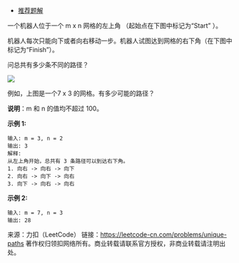 * [推荐题解](https://leetcode-cn.com/problems/unique-paths/solution/dong-tai-gui-hua-by-powcai-2/)

一个机器人位于一个 m x n 网格的左上角 （起始点在下图中标记为“Start” ）。

机器人每次只能向下或者向右移动一步。机器人试图达到网格的右下角（在下图中标记为“Finish”）。

问总共有多少条不同的路径？

![](https://github.com/Zhenghao-Liu/LeetCode_problem-and-solution/blob/master/0062.%E4%B8%8D%E5%90%8C%E8%B7%AF%E5%BE%84/robot_maze.png)

例如，上图是一个7 x 3 的网格。有多少可能的路径？

**说明**：m 和 n 的值均不超过 100。

**示例 1:**
```
输入: m = 3, n = 2
输出: 3
解释:
从左上角开始，总共有 3 条路径可以到达右下角。
1. 向右 -> 向右 -> 向下
2. 向右 -> 向下 -> 向右
3. 向下 -> 向右 -> 向右
```
**示例 2:**
```
输入: m = 7, n = 3
输出: 28
```
来源：力扣（LeetCode）
链接：https://leetcode-cn.com/problems/unique-paths
著作权归领扣网络所有。商业转载请联系官方授权，非商业转载请注明出处。
